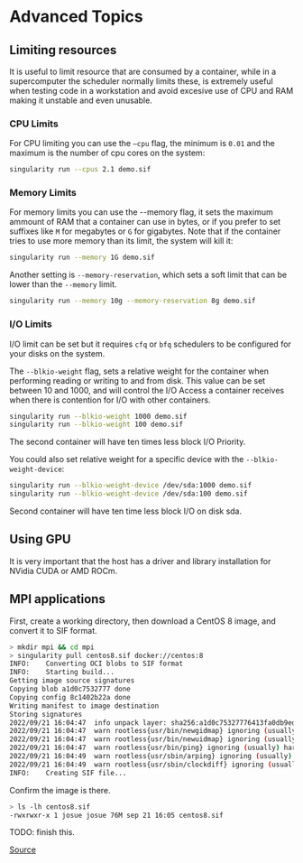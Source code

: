 # Advanced Topics

## Limiting resources

It is useful to limit resource that are consumed by a container, while in a supercomputer the scheduler normally limits these, is extremely useful when testing code in a workstation and avoid excesive use of CPU and RAM making it unstable and even unusable.

### CPU Limits

For CPU limiting you can use the `—cpu` flag, the minimum is `0.01` and the maximum is the number of cpu cores on the system:

```bash
singularity run --cpus 2.1 demo.sif
```

### Memory Limits

For memory limits you can use the --memory flag, it sets the maximum ammount of RAM that a container can use in bytes, or if you prefer to set suffixes like `M` for megabytes or `G` for gigabytes. Note that if the container tries to use more memory than its limit, the system will kill it:

```bash
singularity run --memory 1G demo.sif
```

Another setting is `--memory-reservation`, which sets a soft limit that can be lower than the `--memory` limit.

```bash
singularity run --memory 10g --memory-reservation 8g demo.sif
```

### I/O Limits

I/O limit can be set but it requires `cfq` or `bfq` schedulers to be configured for your disks on the system.

The `--blkio-weight` flag, sets a relative weight for the container when performing reading or writing to and from disk. This value can be set between 10 and 1000, and will control the I/O Access a container receives when there is contention for I/O with other containers.

```bash
singularity run --blkio-weight 1000 demo.sif
singularity run --blkio-weight 100 demo.sif
```

The second container will have ten times less block I/O Priority.

You could also set relative weight for a specific device with the `--blkio-weight-device`:

```bash
singularity run --blkio-weight-device /dev/sda:1000 demo.sif
singularity run --blkio-weight-device /dev/sda:100 demo.sif
```

Second container will have ten time less block I/O on disk sda.

## Using GPU

It is very important that the host has a driver and library installation for NVidia CUDA or AMD ROCm.

## MPI applications

First, create a working directory, then download a CentOS 8 image, and convert it to SIF format.

```bash
> mkdir mpi && cd mpi
> singularity pull centos8.sif docker://centos:8
INFO:    Converting OCI blobs to SIF format
INFO:    Starting build...
Getting image source signatures
Copying blob a1d0c7532777 done  
Copying config 8c1402b22a done  
Writing manifest to image destination
Storing signatures
2022/09/21 16:04:47  info unpack layer: sha256:a1d0c75327776413fa0db9ed3adcdbadedc95a662eb1d360dad82bb913f8a1d1
2022/09/21 16:04:47  warn rootless{usr/bin/newgidmap} ignoring (usually) harmless EPERM on setxattr "security.capability"
2022/09/21 16:04:47  warn rootless{usr/bin/newuidmap} ignoring (usually) harmless EPERM on setxattr "security.capability"
2022/09/21 16:04:47  warn rootless{usr/bin/ping} ignoring (usually) harmless EPERM on setxattr "security.capability"
2022/09/21 16:04:49  warn rootless{usr/sbin/arping} ignoring (usually) harmless EPERM on setxattr "security.capability"
2022/09/21 16:04:49  warn rootless{usr/sbin/clockdiff} ignoring (usually) harmless EPERM on setxattr "security.capability"
INFO:    Creating SIF file...
```

Confirm the image is there.

```bash
> ls -lh centos8.sif
-rwxrwxr-x 1 josue josue 76M sep 21 16:05 centos8.sif
```

TODO: finish this.

[Source](https://support.hpe.com/hpesc/public/docDisplay?docId=a00117940en_us&docLocale=en_US&page=Build_An_MPI_Application_Using_Singularity.html)
